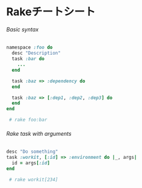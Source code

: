 # Rakeチートシート

###### Basic syntax

```ruby
namespace :foo do
  desc "Description"
  task :bar do
    ...
  end

  task :baz => :dependency do
  end

  task :baz => [:dep1, :dep2, :dep3] do
  end
end

 # rake foo:bar
```

###### Rake task with arguments

```ruby
desc "Do something"
task :workit, [:id] => :environment do |_, args|
  id = args[:id]
end

 # rake workit[234]
```